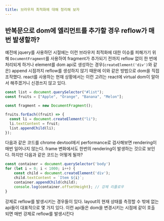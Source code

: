```yaml
---
title: 브라우저 최적화에 대해 정리해 보자
---
```

## 반복문으로 dom에 엘리먼트를 추가할 경우 reflow가 매번 발생할까?

예전에 jquery를 사용하던 시절에는 이런 브라우저 최적화에 대한 이슈를 피해가기 위해 `DocumentFragment`를 사용하여 fragment가 추가되기 전까지 reflow 없이 한 번에 처리되게 하거나 element를 dom api로 생성하는 경우(`createElement('div')`와 같은) append 시점까지 reflow를 생성하지 않기 때문에 이와 같은 방법으로 dom을 직접 조작했다. react를 사용하는 현재 상황에서는 이런 고려는 react에 virtual dom이 알아서 해주겠거니 신경쓰지 않고 있다.

```js
const list = document.querySelector("#list");
const fruits = ["Apple", "Orange", "Banana", "Melon"];

const fragment = new DocumentFragment();

fruits.forEach((fruit) => {
  const li = document.createElement("li");
  li.textContent = fruit;
  list.appendChild(li);
});
```
다음과 같은 코드를 chrome devtool에서 performance로 검사해보면 rendering이 매번 일어나지 않는다. frame 변화에서도 한번의 rendering이 발생하는 것으로 보인다.
하지만 다음과 같은 코드는 어떻게 될까?
```js
const container = document.querySelector('body')
for (let i = 0; i < 1000; i++) {
    const child = document.createElement('div');
    child.textContent = `Item ${i}`;
    container.appendChild(child);
    console.log(container.offsetHeight); // 강제 리플로우
}
```
강제로 reflow를 발생시키는 경우들이 있다. layout의 현재 상태를 측정할 수 밖에 없는 api들이 대표적으로 몇 가지 있다. 이런 api들은 dom을 변경시키는 시점에 같이 호출 되면 매번 강제로 reflow를 발생시킨다